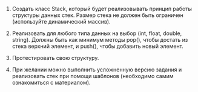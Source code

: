 1. Создать класс Stack, который будет реализовывать принцип работы структуры данных стек. Размер стека не должен быть ограничен (используйте динамический массив).

2. Реализовать для любого типа данных на выбор (int, float, double, string). Должны быть как минимум методы pop(), чтобы достать из стека верхний элемент, и push(), чтобы добавить новый элемент.

3. Протестировать свою структуру.

4. При желании можно выполнить усложненную версию задания и реализовать стек при помощи шаблонов (необходимо самим ознакомиться с материалом).
